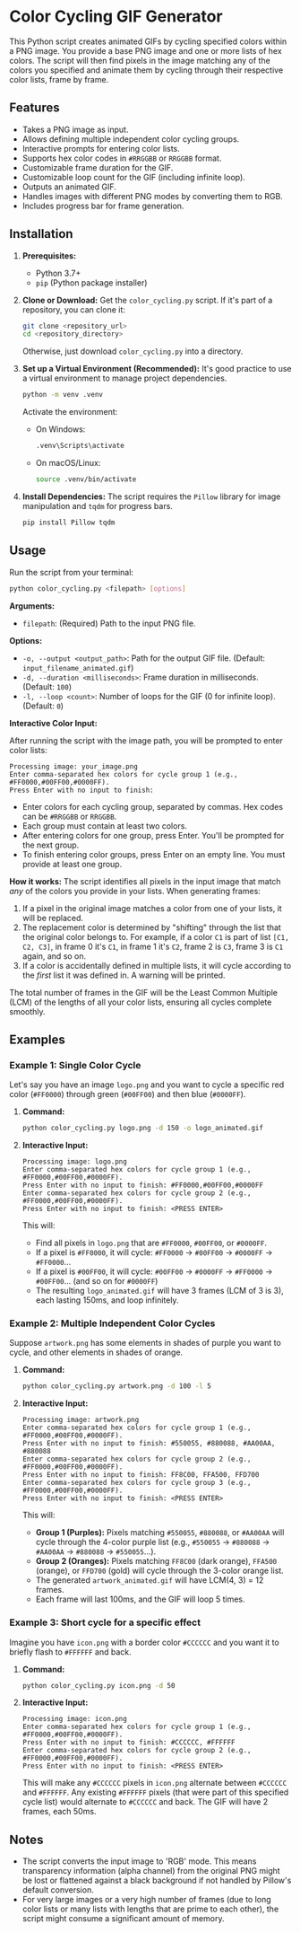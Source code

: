 # Color Cycling GIF Generator

This Python script creates animated GIFs by cycling specified colors within a PNG image. You provide a base PNG image and one or more lists of hex colors. The script will then find pixels in the image matching any of the colors you specified and animate them by cycling through their respective color lists, frame by frame.

## Features

*   Takes a PNG image as input.
*   Allows defining multiple independent color cycling groups.
*   Interactive prompts for entering color lists.
*   Supports hex color codes in `#RRGGBB` or `RRGGBB` format.
*   Customizable frame duration for the GIF.
*   Customizable loop count for the GIF (including infinite loop).
*   Outputs an animated GIF.
*   Handles images with different PNG modes by converting them to RGB.
*   Includes progress bar for frame generation.

## Installation

1.  **Prerequisites:**
    *   Python 3.7+
    *   `pip` (Python package installer)

2.  **Clone or Download:**
    Get the `color_cycling.py` script. If it's part of a repository, you can clone it:
    ```bash
    git clone <repository_url>
    cd <repository_directory>
    ```
    Otherwise, just download `color_cycling.py` into a directory.

3.  **Set up a Virtual Environment (Recommended):**
    It's good practice to use a virtual environment to manage project dependencies.
    ```bash
    python -m venv .venv
    ```
    Activate the environment:
    *   On Windows:
        ```bash
        .venv\Scripts\activate
        ```
    *   On macOS/Linux:
        ```bash
        source .venv/bin/activate
        ```

4.  **Install Dependencies:**
    The script requires the `Pillow` library for image manipulation and `tqdm` for progress bars.
    ```bash
    pip install Pillow tqdm
    ```

## Usage

Run the script from your terminal:

```bash
python color_cycling.py <filepath> [options]
```

**Arguments:**

*   `filepath`: (Required) Path to the input PNG file.

**Options:**

*   `-o, --output <output_path>`: Path for the output GIF file.
    (Default: `input_filename_animated.gif`)
*   `-d, --duration <milliseconds>`: Frame duration in milliseconds.
    (Default: `100`)
*   `-l, --loop <count>`: Number of loops for the GIF (0 for infinite loop).
    (Default: `0`)

**Interactive Color Input:**

After running the script with the image path, you will be prompted to enter color lists:

```
Processing image: your_image.png
Enter comma-separated hex colors for cycle group 1 (e.g., #FF0000,#00FF00,#0000FF).
Press Enter with no input to finish:
```

*   Enter colors for each cycling group, separated by commas. Hex codes can be `#RRGGBB` or `RRGGBB`.
*   Each group must contain at least two colors.
*   After entering colors for one group, press Enter. You'll be prompted for the next group.
*   To finish entering color groups, press Enter on an empty line. You must provide at least one group.

**How it works:**
The script identifies all pixels in the input image that match *any* of the colors you provide in your lists.
When generating frames:
1.  If a pixel in the original image matches a color from one of your lists, it will be replaced.
2.  The replacement color is determined by "shifting" through the list that the original color belongs to. For example, if a color `C1` is part of list `[C1, C2, C3]`, in frame 0 it's `C1`, in frame 1 it's `C2`, frame 2 is `C3`, frame 3 is `C1` again, and so on.
3.  If a color is accidentally defined in multiple lists, it will cycle according to the *first* list it was defined in. A warning will be printed.

The total number of frames in the GIF will be the Least Common Multiple (LCM) of the lengths of all your color lists, ensuring all cycles complete smoothly.

## Examples

### Example 1: Single Color Cycle

Let's say you have an image `logo.png` and you want to cycle a specific red color (`#FF0000`) through green (`#00FF00`) and then blue (`#0000FF`).

1.  **Command:**
    ```bash
    python color_cycling.py logo.png -d 150 -o logo_animated.gif
    ```

2.  **Interactive Input:**
    ```
    Processing image: logo.png
    Enter comma-separated hex colors for cycle group 1 (e.g., #FF0000,#00FF00,#0000FF).
    Press Enter with no input to finish: #FF0000,#00FF00,#0000FF
    Enter comma-separated hex colors for cycle group 2 (e.g., #FF0000,#00FF00,#0000FF).
    Press Enter with no input to finish: <PRESS ENTER>
    ```

    This will:
    *   Find all pixels in `logo.png` that are `#FF0000`, `#00FF00`, or `#0000FF`.
    *   If a pixel is `#FF0000`, it will cycle: `#FF0000` -> `#00FF00` -> `#0000FF` -> `#FF0000`...
    *   If a pixel is `#00FF00`, it will cycle: `#00FF00` -> `#0000FF` -> `#FF0000` -> `#00FF00`... (and so on for `#0000FF`)
    *   The resulting `logo_animated.gif` will have 3 frames (LCM of 3 is 3), each lasting 150ms, and loop infinitely.

### Example 2: Multiple Independent Color Cycles

Suppose `artwork.png` has some elements in shades of purple you want to cycle, and other elements in shades of orange.

1.  **Command:**
    ```bash
    python color_cycling.py artwork.png -d 100 -l 5
    ```

2.  **Interactive Input:**
    ```
    Processing image: artwork.png
    Enter comma-separated hex colors for cycle group 1 (e.g., #FF0000,#00FF00,#0000FF).
    Press Enter with no input to finish: #550055, #880088, #AA00AA, #880088
    Enter comma-separated hex colors for cycle group 2 (e.g., #FF0000,#00FF00,#0000FF).
    Press Enter with no input to finish: FF8C00, FFA500, FFD700
    Enter comma-separated hex colors for cycle group 3 (e.g., #FF0000,#00FF00,#0000FF).
    Press Enter with no input to finish: <PRESS ENTER>
    ```

    This will:
    *   **Group 1 (Purples):** Pixels matching `#550055`, `#880088`, or `#AA00AA` will cycle through the 4-color purple list (e.g., `#550055` -> `#880088` -> `#AA00AA` -> `#880088` -> `#550055`...).
    *   **Group 2 (Oranges):** Pixels matching `FF8C00` (dark orange), `FFA500` (orange), or `FFD700` (gold) will cycle through the 3-color orange list.
    *   The generated `artwork_animated.gif` will have LCM(4, 3) = 12 frames.
    *   Each frame will last 100ms, and the GIF will loop 5 times.

### Example 3: Short cycle for a specific effect

Imagine you have `icon.png` with a border color `#CCCCCC` and you want it to briefly flash to `#FFFFFF` and back.

1.  **Command:**
    ```bash
    python color_cycling.py icon.png -d 50
    ```

2.  **Interactive Input:**
    ```
    Processing image: icon.png
    Enter comma-separated hex colors for cycle group 1 (e.g., #FF0000,#00FF00,#0000FF).
    Press Enter with no input to finish: #CCCCCC, #FFFFFF
    Enter comma-separated hex colors for cycle group 2 (e.g., #FF0000,#00FF00,#0000FF).
    Press Enter with no input to finish: <PRESS ENTER>
    ```
    This will make any `#CCCCCC` pixels in `icon.png` alternate between `#CCCCCC` and `#FFFFFF`. Any existing `#FFFFFF` pixels (that were part of this specified cycle list) would alternate to `#CCCCCC` and back. The GIF will have 2 frames, each 50ms.

## Notes

*   The script converts the input image to 'RGB' mode. This means transparency information (alpha channel) from the original PNG might be lost or flattened against a black background if not handled by Pillow's default conversion.
*   For very large images or a very high number of frames (due to long color lists or many lists with lengths that are prime to each other), the script might consume a significant amount of memory.

